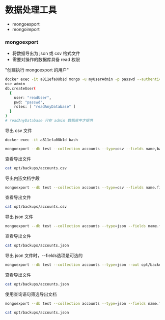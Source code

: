 # 数据处理工具

* mongoexport
* mongoimport

### mongoexport
* 将数据导出为 json 或 csv 格式文件
* 需要对操作的数据库具备 read 权限

"创建执行 mongoexport 的用户"
```sh
docker exec -it a811efa08b1d mongo -u myUserAdmin -p passwd --authenticationDatabase admin
use admin
db.createUser(
  {
    user: "readUser",
    pwd: "passwd",
    roles: [ "readAnyDatabase" ]
  }
)
# readAnyDatabase 只在 admin 数据库中才提供
```

导出 csv 文件
```sh
docker exec -it a811efa08b1d bash

mongoexport --db test --collection accounts --type=csv --fields name,balance --out opt/backups/accounts.csv -u readUser -p passwd --authenticationDatabase admin
```

查看导出文件
```sh
cat opt/backups/accounts.csv
```

导出内嵌文档字段
```sh
mongoexport --db test --collection accounts --type=csv --fields name.firstName,name.lastName,balance --out opt/backups/accounts.csv -u readUser -p passwd --authenticationDatabase admin
```

查看导出文件
```sh
cat opt/backups/accounts.csv
```

导出 json 文件
```sh
mongoexport --db test --collection accounts --type=json --fields name.firstName,name.lastName,balance --out opt/backups/accounts.json -u readUser -p passwd --authenticationDatabase admin
```

查看导出文件
```sh
cat opt/backups/accounts.json
```


导出 json 文件时，--fields选项是可选的
```sh
mongoexport --db test --collection accounts --type=json --out opt/backups/accounts.json -u readUser -p passwd --authenticationDatabase admin
```

查看导出文件
```sh
cat opt/backups/accounts.json
```

使用查询语句筛选导出文档
```sh
mongoexport --db test --collection accounts --type=json --fields name.firstName,name.lastName,balance --out opt/backups/accounts.json -u readUser -p passwd --authenticationDatabase admin --query '{balance:{$gte: 100}}'

cat opt/backups/accounts.json
```

